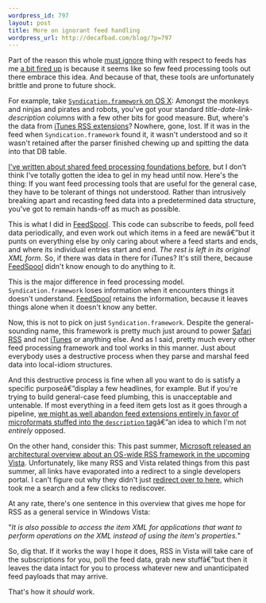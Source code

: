 ```yaml
--- 
wordpress_id: 797
layout: post
title: More on ignorant feed handling
wordpress_url: http://decafbad.com/blog/?p=797
---
```

Part of the reason this whole [must ignore][mi] thing with respect to feeds has me [a bit fired up][fir] is because it seems like so few feed processing tools out there embrace this idea.  And because of that, these tools are unfortunately brittle and prone to future shock.

For example, take [`Syndication.framework` on OS X][sx]:  Amongst the monkeys and ninjas and pirates and robots, you've got your standard *title-date-link-description* columns with a few other bits for good measure.  But, where's the data from [iTunes RSS extensions][ir]?  Nowhere, gone, lost.  If it was in the feed when `Syndication.framework` found it, it wasn't understood and so it wasn't retained after the parser finished chewing up and spitting the data into that DB table.

[I've written about shared feed processing foundations before][sf], but I don't think I've totally gotten the idea to gel in my head until now.  Here's the thing:  If you want feed processing tools that are useful for the general case, they have to be tolerant of things not understood.  Rather than intrusively breaking apart and recasting feed data into a predetermined data structure, you've got to remain hands-off as much as possible.

This is what I did in [FeedSpool][fs].  This code can subscribe to feeds, poll feed data periodically, and even work out which items in a feed are newâ€”but it punts on everything else by only caring about where a feed starts and ends, and where its individual entries start and end.  *The rest is left in its original XML form.*  So, if there was data in there for iTunes?  It's still there, because [FeedSpool][fs] didn't know enough to do anything to it.

This is the major difference in feed processing model.  `Syndication.framework` loses information when it encounters things it doesn't understand.  [FeedSpool][fs] retains the information, because it leaves things alone when it doesn't know any better.

Now, this is not to pick on just `Syndication.framework`.  Despite the general-sounding name,  this framework is pretty much just around to power [Safari RSS][sr] and not [iTunes][itp] or anything else.  And as I said, pretty much every other feed processing framework and tool works in this manner.  Just about everybody uses a destructive process when they parse and marshal feed data into local-idiom structures.  

And this destructive process is fine when all you want to do is satisfy a specific purposeâ€”display a few headlines, for example.  But if you're trying to build general-case feed plumbing, this is unacceptable and untenable.  If most everything in a feed item gets lost as it goes through a pipeline, [we might as well abandon feed extensions entirely in favor of microformats stuffed into the `description` tag][fmf]â€”an idea to which I'm not *entirely* opposed.

On the other hand, consider this:  This past summer, [Microsoft released an architectural overview about an OS-wide RSS framework in the upcoming Vista][ao].  Unfortunately, like many RSS and Vista related things from this past summer, all links have evaporated into a redirect to a single developers portal.  I can't figure out why they didn't just [redirect over to here][he], which took me a search and a few clicks to rediscover.

At any rate, there's one sentence in this overview that gives me hope for RSS as a general service in Windows Vista:  

"*It is also possible to access the item XML for applications that want to perform operations on the XML instead of using the item's properties.*"

So, dig that.  If it works the way I hope it does, RSS in Vista will take care of the subscriptions for you, poll the feed data, grab new stuffâ€”but then it leaves the data intact for you to process whatever new and unanticipated feed payloads that may arrive.

That's how it *should* work.

[fmf]: http://decafbad.com/blog/2005/05/05/the-right-place-for-data-in-your-feed
[itp]: http://www.apple.com/itunes/podcasts/
[fir]: http://decafbad.com/blog/2005/12/13/feedmagick-the-feed-filter-that-doesnt-know-much-about-feeds
[sr]: http://www.apple.com/macosx/features/safari/
[he]: http://msdn.microsoft.com/windowsvista/building/rss/default.aspx?pull=/library/en-us/dnlong/html/rsssupportinlonghorn.asp
[tc]: http://msdn.microsoft.com/windowsvista/integrated/
[ao]: http://decafbad.com/blog/2005/06/28/four-thoughts-on-ms-rss-so-far
[fs]: http://decafbad.com/trac/wiki/FeedSpool
[ir]: http://phobos.apple.com/static/iTunesRSS.html
[sx]: http://decafbad.com/blog/2005/06/28/safarirssdb
[sf]: http://decafbad.com/blog/2005/06/28/building-a-proper-shared-syndication-feed-foundation
[mi]: http://www.xml.com/pub/a/2004/10/27/extend.html
